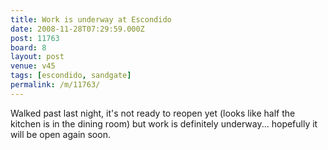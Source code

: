 ```yaml
---
title: Work is underway at Escondido
date: 2008-11-28T07:29:59.000Z
post: 11763
board: 8
layout: post
venue: v45
tags: [escondido, sandgate]
permalink: /m/11763/
---
```

Walked past last night, it's not ready to reopen yet (looks like half the kitchen is in the dining room) but work is definitely underway... hopefully it will be open again soon.

